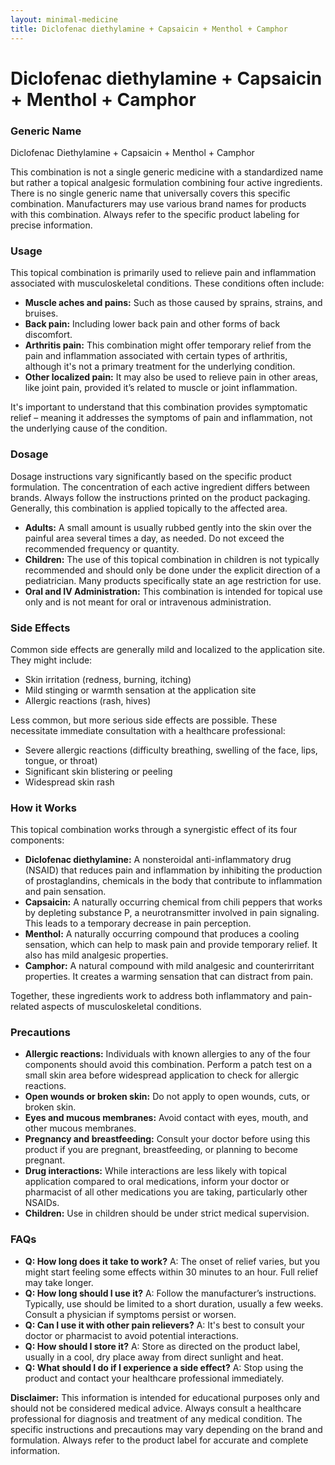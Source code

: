 ```yaml
---
layout: minimal-medicine
title: Diclofenac diethylamine + Capsaicin + Menthol + Camphor
---
```


# Diclofenac diethylamine + Capsaicin + Menthol + Camphor
### Generic Name
Diclofenac Diethylamine + Capsaicin + Menthol + Camphor

This combination is not a single generic medicine with a standardized name but rather a topical analgesic formulation combining four active ingredients.  There is no single generic name that universally covers this specific combination.  Manufacturers may use various brand names for products with this combination.  Always refer to the specific product labeling for precise information.


### Usage

This topical combination is primarily used to relieve pain and inflammation associated with musculoskeletal conditions.  These conditions often include:

* **Muscle aches and pains:**  Such as those caused by sprains, strains, and bruises.
* **Back pain:**  Including lower back pain and other forms of back discomfort.
* **Arthritis pain:** This combination might offer temporary relief from the pain and inflammation associated with certain types of arthritis, although it's not a primary treatment for the underlying condition.
* **Other localized pain:**  It may also be used to relieve pain in other areas, like joint pain, provided it’s related to muscle or joint inflammation.


It's important to understand that this combination provides symptomatic relief – meaning it addresses the symptoms of pain and inflammation, not the underlying cause of the condition.


### Dosage

Dosage instructions vary significantly based on the specific product formulation.  The concentration of each active ingredient differs between brands.  Always follow the instructions printed on the product packaging.  Generally, this combination is applied topically to the affected area.  

* **Adults:**  A small amount is usually rubbed gently into the skin over the painful area several times a day, as needed.  Do not exceed the recommended frequency or quantity.
* **Children:**  The use of this topical combination in children is not typically recommended and should only be done under the explicit direction of a pediatrician.  Many products specifically state an age restriction for use.
* **Oral and IV Administration:** This combination is intended for topical use only and is not meant for oral or intravenous administration.


### Side Effects

Common side effects are generally mild and localized to the application site. They might include:

* Skin irritation (redness, burning, itching)
* Mild stinging or warmth sensation at the application site
* Allergic reactions (rash, hives)


Less common, but more serious side effects are possible.  These necessitate immediate consultation with a healthcare professional:

* Severe allergic reactions (difficulty breathing, swelling of the face, lips, tongue, or throat)
* Significant skin blistering or peeling
* Widespread skin rash


### How it Works

This topical combination works through a synergistic effect of its four components:

* **Diclofenac diethylamine:** A nonsteroidal anti-inflammatory drug (NSAID) that reduces pain and inflammation by inhibiting the production of prostaglandins, chemicals in the body that contribute to inflammation and pain sensation.
* **Capsaicin:**  A naturally occurring chemical from chili peppers that works by depleting substance P, a neurotransmitter involved in pain signaling. This leads to a temporary decrease in pain perception.
* **Menthol:**  A naturally occurring compound that produces a cooling sensation, which can help to mask pain and provide temporary relief.  It also has mild analgesic properties.
* **Camphor:** A natural compound with mild analgesic and counterirritant properties.  It creates a warming sensation that can distract from pain.


Together, these ingredients work to address both inflammatory and pain-related aspects of musculoskeletal conditions.

### Precautions

* **Allergic reactions:** Individuals with known allergies to any of the four components should avoid this combination.  Perform a patch test on a small skin area before widespread application to check for allergic reactions.
* **Open wounds or broken skin:** Do not apply to open wounds, cuts, or broken skin.
* **Eyes and mucous membranes:** Avoid contact with eyes, mouth, and other mucous membranes.
* **Pregnancy and breastfeeding:** Consult your doctor before using this product if you are pregnant, breastfeeding, or planning to become pregnant.
* **Drug interactions:** While interactions are less likely with topical application compared to oral medications, inform your doctor or pharmacist of all other medications you are taking, particularly other NSAIDs.
* **Children:** Use in children should be under strict medical supervision.


### FAQs

* **Q: How long does it take to work?**  A: The onset of relief varies, but you might start feeling some effects within 30 minutes to an hour. Full relief may take longer.
* **Q: How long should I use it?** A:  Follow the manufacturer’s instructions.  Typically, use should be limited to a short duration, usually a few weeks.  Consult a physician if symptoms persist or worsen.
* **Q: Can I use it with other pain relievers?** A:  It's best to consult your doctor or pharmacist to avoid potential interactions.
* **Q: How should I store it?** A: Store as directed on the product label, usually in a cool, dry place away from direct sunlight and heat.
* **Q: What should I do if I experience a side effect?** A: Stop using the product and contact your healthcare professional immediately.


**Disclaimer:** This information is intended for educational purposes only and should not be considered medical advice.  Always consult a healthcare professional for diagnosis and treatment of any medical condition.  The specific instructions and precautions may vary depending on the brand and formulation. Always refer to the product label for accurate and complete information.
